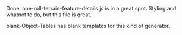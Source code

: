 Done: one-roll-terrain-feature-details.js is in a great spot. Styling and whatnot to do, but this file is great.

blank-Object-Tables has blank templates for this kind of generator.
